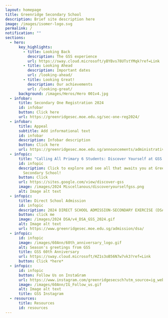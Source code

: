 ```yaml
---
layout: homepage
title: Greenridge Secondary School
description: Brief site description here
image: /images/isomer-logo.svg
permalink: /
notification: ""
sections:
  - hero:
      key_highlights:
        - title: Looking Back
          description: The GSS experience
          url: https://sway.cloud.microsoft/yBYBvs78UTstYMqk?ref=Link
        - title: Looking Ahead
          description: Important dates
          url: /looking-ahead/
        - title: Looking Great!
          description: Our achievements
          url: /looking-great/
      background: /images/Heros/Hero 001v4.jpg
  - infobar:
      title: Secondary One Registration 2024
      id: infobar
      button: Click here
      url: https://greenridgesec.moe.edu.sg/sec-one-reg2024/
  - infobar:
      title: Appeal
      subtitle: Add informational text
      id: infobar
      description: Infobar description
      button: Click here
      url: https://greenridgesec.moe.edu.sg/announcements/administrative/xfer-to-gss/
  - infopic:
      title: "Calling All Primary 6 Students: Discover Yourself at GSS!"
      id: infopic
      description: Click to explore and see all that awaits you at Greenridge
        Secondary School!
      button: Click
      url: https://sites.google.com/view/discover-gss
      image: /images/2024 Miscellanous/discoveryourselfgss.png
      alt: Image alt text
  - infopic:
      title: Direct School Admission
      id: infopic
      description: 2024 DIRECT SCHOOL ADMISSION-SECONDARY EXERCISE (DSA-SEC)
      button: click me
      image: /images/2024 DSA/v4_DSA_GSS_2024.gif
      alt: Image alt text
      url: https://www.greenridgesec.moe.edu.sg/admission/dsa/
  - infopic:
      id: infopic
      image: /images/60Ann/60th_anniversary_logo.gif
      alt: Season's greetings from GSS
      title: GSS 60th Anniversary
      url: https://sway.cloud.microsoft/HZ1s3oB56N7w7vk3?ref=Link
      button: Click *here*
  - infopic:
      id: infopic
      button: Follow Us on InstaGram
      url: https://www.instagram.com/greenridgesecsch?utm_source=ig_web_button_share_sheet&igsh=ZDNlZDc0MzIxNw==
      image: /images/60Ann/IG_Follow_us.gif
      alt: Image alt text
      title: GSS Instagram
  - resources:
      title: Resources
      id: resources
---
```

